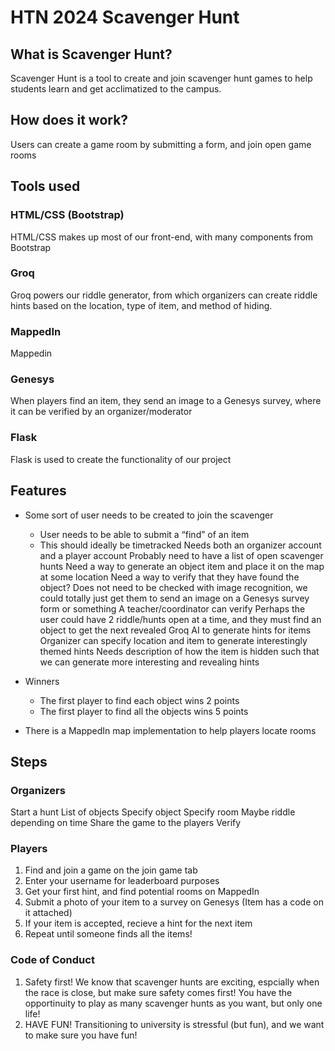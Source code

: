 # HTN 2024 Scavenger Hunt

## What is Scavenger Hunt?
Scavenger Hunt is a tool to create and join scavenger hunt games to help students learn and get acclimatized to the campus. 

## How does it work?
Users can create a game room by submitting a form, and join open game rooms 

## Tools used
### HTML/CSS (Bootstrap)
HTML/CSS makes up most of our front-end, with many components from Bootstrap
### Groq
Groq powers our riddle generator, from which organizers can create riddle hints based on the location, type of item, and method of hiding.
### MappedIn
Mappedin
### Genesys
When players find an item, they send an image to a Genesys survey, where it can be verified by an organizer/moderator
### Flask
Flask is used to create the functionality of our project

## Features
* Some sort of user needs to be created to join the scavenger
  * User needs to be able to submit a “find” of an item
  * This should ideally be timetracked
Needs both an organizer account and a player account
Probably need to have a list of open scavenger hunts
Need a way to generate an object item and place it on the map at some location
Need a way to verify that they have found the object?
Does not need to be checked with image recognition, we could totally just get them to send an image on a Genesys survey form or something
A teacher/coordinator can verify
Perhaps the user could have 2 riddle/hunts open at a time, and they must find an object to get the next revealed
Groq AI to generate hints for items
Organizer can specify location and item to generate interestingly themed hints
Needs description of how the item is hidden such that we can generate more interesting and revealing hints

* Winners
  * The first player to find each object wins 2 points
  * The first player to find all the objects wins 5 points
* There is a MappedIn map implementation to help players locate rooms

## Steps

### Organizers
Start a hunt
List of objects
Specify object
Specify room
Maybe riddle depending on time
Share the game to the players
Verify

### Players
1. Find and join a game on the join game tab
2. Enter your username for leaderboard purposes
3. Get your first hint, and find potential rooms on MappedIn
4. Submit a photo of your item to a survey on Genesys
(Item has a code on it attached)
5. If your item is accepted, recieve a hint for the next item
6. Repeat until someone finds all the items!

### Code of Conduct
1. Safety first! We know that scavenger hunts are exciting, espcially when the race is close, but make sure safety comes first! You have the opportinuity to play as many scavenger hunts as you want, but only one life!
2. HAVE FUN! Transitioning to university is stressful (but fun), and we want to make sure you have fun!



